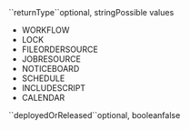 <tr><td>``returnType``</td><td>optional, string</td><td>Possible values
<ul>
  <li>WORKFLOW</li>
  <li>LOCK</li>
  <li>FILEORDERSOURCE</li>
  <li>JOBRESOURCE</li>
  <li>NOTICEBOARD</li>
  <li>SCHEDULE</li>
  <li>INCLUDESCRIPT</li>
  <li>CALENDAR</li>
</ul></td><td></td><td></td></tr>

<tr><td>``deployedOrReleased``</td><td>optional, boolean</td><td></td><td></td><td>false</td></tr>